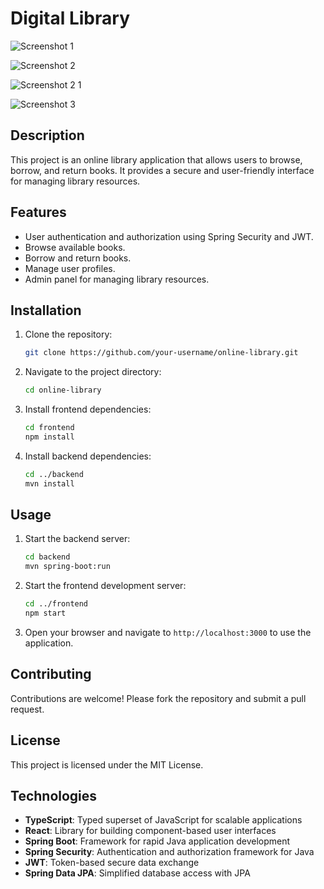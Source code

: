 ﻿# Digital Library
 ![Screenshot 1](https://github.com/user-attachments/assets/14da2f30-14a5-4915-8f64-dc4922c0c80c)

 ![Screenshot 2](https://github.com/user-attachments/assets/53d7cc47-43b1-4499-b989-6be6c9093c2e)

 ![Screenshot 2 1](https://github.com/user-attachments/assets/bdd57b09-6fdb-4d30-ac3f-6bdc5542907f)

 ![Screenshot 3](https://github.com/user-attachments/assets/beba7fb7-3f11-47ef-9a85-b1a3512ed295)

## Description
This project is an online library application that allows users to browse, borrow, and return books. It provides a secure and user-friendly interface for managing library resources.

## Features
- User authentication and authorization using Spring Security and JWT.
- Browse available
 books.
- Borrow and return books.
- Manage user profiles.
- Admin panel for managing library resources.

## Installation
1. Clone the repository:
    ```bash
    git clone https://github.com/your-username/online-library.git
    ```
2. Navigate to the project directory:
    ```bash
    cd online-library
    ```
3. Install frontend dependencies:
    ```bash
    cd frontend
    npm install
    ```
4. Install backend dependencies:
    ```bash
    cd ../backend
    mvn install
    ```

## Usage
1. Start the backend server:
    ```bash
    cd backend
    mvn spring-boot:run
    ```
2. Start the frontend development server:
    ```bash
    cd ../frontend
    npm start
    ```
3. Open your browser and navigate to `http://localhost:3000` to use the application.

## Contributing
Contributions are welcome! Please fork the repository and submit a pull request.

## License
This project is licensed under the MIT License.

## Technologies
- **TypeScript**: Typed superset of JavaScript for scalable applications  
- **React**: Library for building component-based user interfaces  
- **Spring Boot**: Framework for rapid Java application development  
- **Spring Security**: Authentication and authorization framework for Java  
- **JWT**: Token-based secure data exchange  
- **Spring Data JPA**: Simplified database access with JPA  
